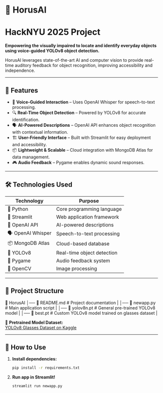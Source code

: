# 🦉 HorusAI

# HackNYU 2025 Project

**Empowering the visually impaired to locate and identify everyday objects using voice-guided YOLOv8 object detection.**  

HorusAI leverages state-of-the-art AI and computer vision to provide real-time auditory feedback for object recognition, improving accessibility and independence.

---

## 🚀 Features
- 🎤 **Voice-Guided Interaction** – Uses OpenAI Whisper for speech-to-text processing.
- 🔍 **Real-Time Object Detection** – Powered by YOLOv8 for accurate identification.
- 🗣 **AI-Powered Descriptions** – OpenAI API enhances object recognition with contextual information.
- 🏗 **User-Friendly Interface** – Built with Streamlit for easy deployment and accessibility.
- 📦 **Lightweight & Scalable** – Cloud integration with MongoDB Atlas for data management.
- 🎮 **Audio Feedback** – Pygame enables dynamic sound responses.

---

## 🛠️ Technologies Used
| Technology      | Purpose |
|----------------|---------|
| 🐍 Python | Core programming language |
| 🎨 Streamlit | Web application framework |
| 🤖 OpenAI API | AI-powered descriptions |
| 🗣 OpenAI Whisper | Speech-to-text processing |
| 📦 MongoDB Atlas | Cloud-based database |
| 🎯 YOLOv8 | Real-time object detection |
| 🎵 Pygame | Audio feedback system |
| 📸 OpenCV | Image processing |

---

## 📂 Project Structure
📁 HorusAI 
│── 📝 README.md # Project documentation |
│── 📜 newapp.py # Main application script |
│── 🎯 yolov8n.pt # General pre-trained YOLOv8 model |
│── 🔬 best.pt # Custom YOLOv8 model trained on glasses dataset |

📌 **Pretrained Model Dataset:**  
[YOLOv8 Glasses Dataset on Kaggle](https://www.kaggle.com/datasets/nadavishai/yolov8-glasses-dataset-v1)

---

## 🎯 How to Use
1. **Install dependencies:**  
   ```bash
   pip install -r requirements.txt
2. **Run app in Streamlit!**
   ```bash
   streamlit run newapp.py
